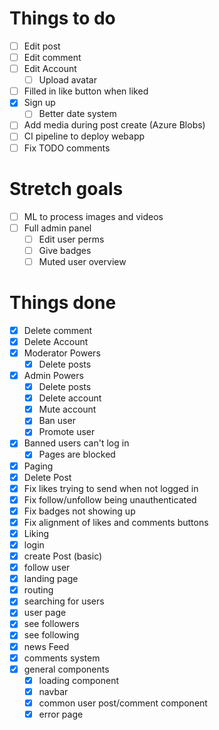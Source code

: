 # Things to do

- [ ] Edit post
- [ ] Edit comment
- [ ] Edit Account
  - [ ] Upload avatar
- [ ] Filled in like button when liked
- [x] Sign up
  - [ ] Better date system
- [ ] Add media during post create (Azure Blobs)
- [ ] CI pipeline to deploy webapp
- [ ] Fix TODO comments

# Stretch goals

- [ ] ML to process images and videos
- [ ] Full admin panel
  - [ ] Edit user perms
  - [ ] Give badges
  - [ ] Muted user overview

# Things done

- [x] Delete comment
- [x] Delete Account
- [x] Moderator Powers
  - [x] Delete posts
- [x] Admin Powers
  - [x] Delete posts
  - [x] Delete account
  - [x] Mute account
  - [x] Ban user
  - [x] Promote user
- [x] Banned users can't log in
  - [x] Pages are blocked
- [x] Paging
- [x] Delete Post
- [x] Fix likes trying to send when not logged in
- [x] Fix follow/unfollow being unauthenticated
- [x] Fix badges not showing up
- [x] Fix alignment of likes and comments buttons
- [x] Liking
- [x] login
- [x] create Post (basic)
- [x] follow user
- [x] landing page
- [x] routing
- [x] searching for users
- [x] user page
- [x] see followers
- [x] see following
- [x] news Feed
- [x] comments system
- [x] general components
  - [x] loading component
  - [x] navbar
  - [x] common user post/comment component
  - [x] error page

